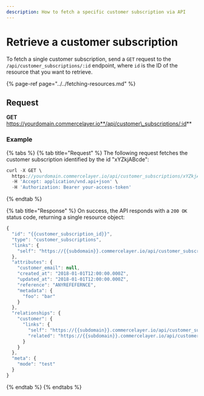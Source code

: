 ```yaml
---
description: How to fetch a specific customer subscription via API
---
```


# Retrieve a customer subscription

To fetch a single customer subscription, send a `GET` request to the `/api/customer_subscriptions/:id` endpoint, where `id` is the ID of the resource that you want to retrieve.

{% page-ref page="../../fetching-resources.md" %}

## Request

**GET** https://yourdomain.commercelayer.io**/api/customer\_subscriptions/:id**

### **Example**

{% tabs %}
{% tab title="Request" %}
The following request fetches the customer subscription identified by the id "xYZkjABcde":

```javascript
curl -X GET \
  https://yourdomain.commercelayer.io/api/customer_subscriptions/xYZkjABcde \
  -H 'Accept: application/vnd.api+json' \
  -H 'Authorization: Bearer your-access-token'
```
{% endtab %}

{% tab title="Response" %}
On success, the API responds with a `200 OK` status code, returning a single resource object:

```javascript
{
  "id": "{{customer_subscription_id}}",
  "type": "customer_subscriptions",
  "links": {
    "self": "https://{{subdomain}}.commercelayer.io/api/customer_subscriptions/{{customer_subscription_id}}"
  },
  "attributes": {
    "customer_email": null,
    "created_at": "2018-01-01T12:00:00.000Z",
    "updated_at": "2018-01-01T12:00:00.000Z",
    "reference": "ANYREFEFERNCE",
    "metadata": {
      "foo": "bar"
    }
  },
  "relationships": {
    "customer": {
      "links": {
        "self": "https://{{subdomain}}.commercelayer.io/api/customer_subscriptions/{{customer_subscription_id}}/relationships/customer",
        "related": "https://{{subdomain}}.commercelayer.io/api/customer_subscriptions/{{customer_subscription_id}}/customer"
      }
    }
  },
  "meta": {
    "mode": "test"
  }
}
```
{% endtab %}
{% endtabs %}

